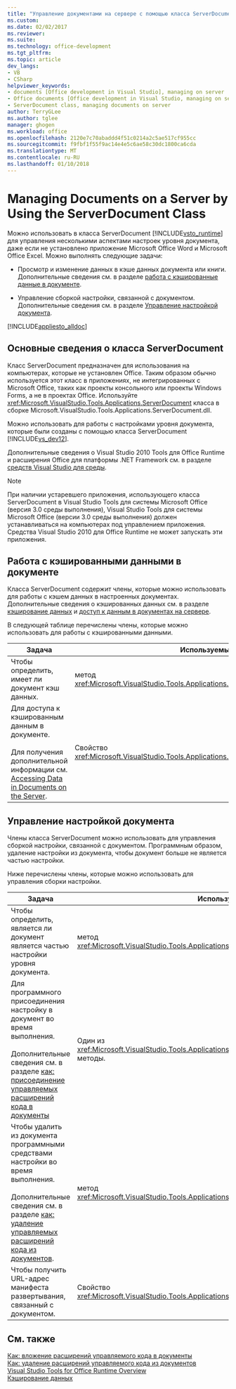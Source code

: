 ```yaml
---
title: "Управление документами на сервере с помощью класса ServerDocument | Документы Microsoft"
ms.custom: 
ms.date: 02/02/2017
ms.reviewer: 
ms.suite: 
ms.technology: office-development
ms.tgt_pltfrm: 
ms.topic: article
dev_langs:
- VB
- CSharp
helpviewer_keywords:
- documents [Office development in Visual Studio], managing on server
- Office documents [Office development in Visual Studio, managing on server
- ServerDocument class, managing documents on server
author: TerryGLee
ms.author: tglee
manager: ghogen
ms.workload: office
ms.openlocfilehash: 2120e7c70abaddd4f51c0214a2c5ae517cf955cc
ms.sourcegitcommit: f9fbf1f55f9ac14e4e5c6ae58c30dc1800ca6cda
ms.translationtype: MT
ms.contentlocale: ru-RU
ms.lasthandoff: 01/10/2018
---
```

# <a name="managing-documents-on-a-server-by-using-the-serverdocument-class"></a>Managing Documents on a Server by Using the ServerDocument Class
  Можно использовать в класса ServerDocument [!INCLUDE[vsto_runtime](../vsto/includes/vsto-runtime-md.md)] для управления несколькими аспектами настроек уровня документа, даже если не установлено приложение Microsoft Office Word и Microsoft Office Excel. Можно выполнять следующие задачи:  
  
-   Просмотр и изменение данных в кэше данных документа или книги. Дополнительные сведения см. в разделе [работа с кэшированные данные в документе](#CachedData).  
  
-   Управление сборкой настройки, связанной с документом. Дополнительные сведения см. в разделе [Управление настройкой документа](#CustomizationInfo).  
  
 [!INCLUDE[appliesto_alldoc](../vsto/includes/appliesto-alldoc-md.md)]  
  
## <a name="understanding-the-serverdocument-class"></a>Основные сведения о класса ServerDocument  
 Класс ServerDocument предназначен для использования на компьютерах, которые не установлен Office. Таким образом обычно используется этот класс в приложениях, не интегрированных с Microsoft Office, таких как проекты консольного или проекты Windows Forms, а не в проектах Office. Используйте <xref:Microsoft.VisualStudio.Tools.Applications.ServerDocument> класса в сборке Microsoft.VisualStudio.Tools.Applications.ServerDocument.dll.  
  
 Можно использовать для работы с настройками уровня документа, которые были созданы с помощью класса ServerDocument [!INCLUDE[vs_dev12](../vsto/includes/vs-dev12-md.md)].  
  
 Дополнительные сведения о Visual Studio 2010 Tools для Office Runtime и расширения Office для платформы .NET Framework см. в разделе [средств Visual Studio для среды](../vsto/visual-studio-tools-for-office-runtime-overview.md).  
  
> [!NOTE]  
>  При наличии устаревшего приложения, использующего класса ServerDocument в Visual Studio Tools для системы Microsoft Office (версия 3.0 среды выполнения), Visual Studio Tools для системы Microsoft Office (версии 3.0 среды выполнения) должен устанавливаться на компьютерах под управлением приложения. Средства Visual Studio 2010 для Office Runtime не может запускать эти приложения.  
  
##  <a name="CachedData"></a>Работа с кэшированными данными в документе  
 Класса ServerDocument содержит члены, которые можно использовать для работы с кэшем данных в настроенных документах. Дополнительные сведения о кэшированных данных см. в разделе [кэширование данных](../vsto/caching-data.md) и [доступ к данным в документах на сервере](../vsto/accessing-data-in-documents-on-the-server.md).  
  
 В следующей таблице перечислены члены, которые можно использовать для работы с кэшированными данными.  
  
|Задача|Используемый член|  
|----------|-------------------|  
|Чтобы определить, имеет ли документ кэш данных.|метод <xref:Microsoft.VisualStudio.Tools.Applications.ServerDocument.IsCacheEnabled%2A>;|  
|Для доступа к кэшированным данным в документе.<br /><br /> Для получения дополнительной информации см. [Accessing Data in Documents on the Server](../vsto/accessing-data-in-documents-on-the-server.md).|Свойство <xref:Microsoft.VisualStudio.Tools.Applications.ServerDocument.CachedData%2A>.|  
  
##  <a name="CustomizationInfo"></a>Управление настройкой документа  
 Члены класса ServerDocument можно использовать для управления сборкой настройки, связанной с документом. Программным образом, удаление настройки из документа, чтобы документ больше не является частью настройки.  
  
 Ниже перечислены члены, которые можно использовать для управления сборки настройки.  
  
|Задача|Используемый член|  
|----------|-------------------|  
|Чтобы определить, является ли документ является частью настройки уровня документа.|метод <xref:Microsoft.VisualStudio.Tools.Applications.ServerDocument.GetCustomizationVersion%2A>;|  
|Для программного присоединения настройку в документ во время выполнения.<br /><br /> Дополнительные сведения см. в разделе [как: присоединение управляемых расширений кода в документы](../vsto/how-to-attach-managed-code-extensions-to-documents.md)|Один из <xref:Microsoft.VisualStudio.Tools.Applications.ServerDocument.AddCustomization%2A> методы.|  
|Чтобы удалить из документа программными средствами настройки во время выполнения.<br /><br /> Дополнительные сведения см. в разделе [как: удаление управляемых расширений кода из документов](../vsto/how-to-remove-managed-code-extensions-from-documents.md).|метод <xref:Microsoft.VisualStudio.Tools.Applications.ServerDocument.RemoveCustomization%2A>;|  
|Чтобы получить URL-адрес манифеста развертывания, связанный с документом.|Свойство <xref:Microsoft.VisualStudio.Tools.Applications.ServerDocument.DeploymentManifestUrl%2A>.|  
  
## <a name="see-also"></a>См. также  
 [Как: вложение расширений управляемого кода в документы](../vsto/how-to-attach-managed-code-extensions-to-documents.md)   
 [Как: удаление расширений управляемого кода из документов](../vsto/how-to-remove-managed-code-extensions-from-documents.md)   
 [Visual Studio Tools for Office Runtime Overview](../vsto/visual-studio-tools-for-office-runtime-overview.md)   
 [Кэширование данных](../vsto/caching-data.md)  
  